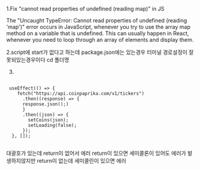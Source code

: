 1.Fix "cannot read properties of undefined (reading map)" in JS

The "Uncaught TypeError: Cannot read properties of undefined (reading 'map')" error occurs in JavaScript, whenever you try to use the array map method on a variable that is undefined. This can usually happen in React, whenever you need to loop through an array of elements and display them.

2.script에 start가 없다고 하는데 package.json에는 있는경우
터미널 경로설정이 잘못되있는경우이다 cd 폴더명

3.
```

 useEffect(() => {
    fetch("https://api.coinpaprika.com/v1/tickers")
      .then((response) => {
      response.json();)
      }
      .then((json) => {
        setCoins(json);
        setLoading(false);
      });
  }, []);
  
  ```
  
  대괄호가 있는데 return이 없어서 에러
  return이 있으면 세미콜론이 있어도 에러가 발생하지않지만
  return이 없는데 세미콜린이 있으면 에러
